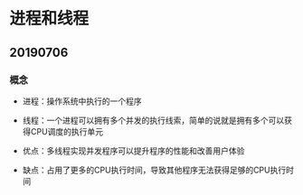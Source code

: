 # 进程和线程

## 20190706
### 概念
- 进程：操作系统中执行的一个程序
- 线程：一个进程可以拥有多个并发的执行线索，简单的说就是拥有多个可以获得CPU调度的执行单元

- 优点：多线程实现并发程序可以提升程序的性能和改善用户体验
- 缺点：占用了更多的CPU执行时间，导致其他程序无法获得足够的CPU执行时间